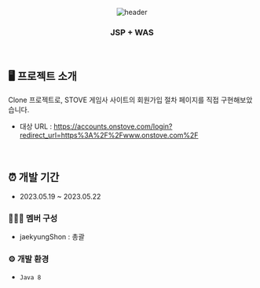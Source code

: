 
<div align="center">
  
  ![header](https://capsule-render.vercel.app/api?type=waving&color=timeAuto&height=180&section=header&text=STOVE&fontSize=70)
  ### JSP + WAS
</div>

<br/>

## 🖥️ 프로젝트 소개
Clone 프로젝트로, STOVE 게임사 사이트의 회원가입 절차 페이지를 직접 구현해보았습니다.
- 대상 URL : <https://accounts.onstove.com/login?redirect_url=https%3A%2F%2Fwww.onstove.com%2F>

<br/>

## ⏰ 개발 기간
- 2023.05.19 ~ 2023.05.22

### 🧑‍🤝‍🧑 멤버 구성
- jaekyungShon : 총괄

### ⚙️ 개발 환경
- `Java 8`
